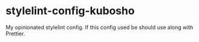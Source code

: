 # stylelint-config-kubosho

My opinionated stylelint config. If this config used be should use along with Prettier.
